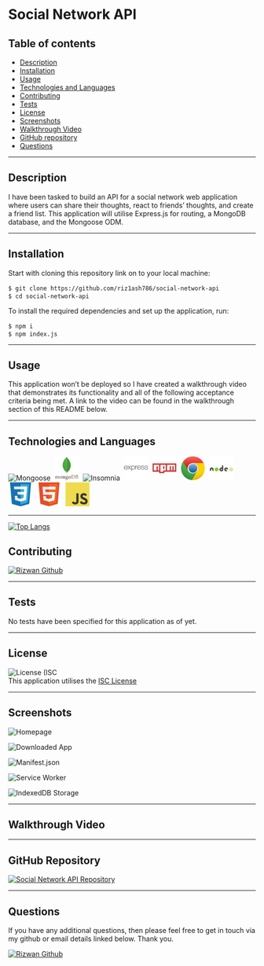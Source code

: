# Social Network API

## Table of contents

- [Description](#description)
- [Installation](#installation)
- [Usage](#usage)
- [Technologies and Languages](#technologies-and-languages)
- [Contributing](#contributing)
- [Tests](#tests)
- [License](#license)
- [Screenshots](#screenshots)
- [Walkthrough Video](#walkthrough-video)
- [GitHub repository](#github-repository)
- [Questions](#questions)

---

## Description

I have been tasked to build an API for a social network web application where users can share their thoughts, react to friends’ thoughts, and create a friend list. This application will utilise Express.js for routing, a MongoDB database, and the Mongoose ODM.

---

## Installation

Start with cloning this repository link on to your local machine:

```
$ git clone https://github.com/riz1ash786/social-network-api
$ cd social-network-api
```

To install the required dependencies and set up the application, run:

```
$ npm i
$ npm index.js
```

---

## Usage

This application won’t be deployed so I have created a walkthrough video that demonstrates its functionality and all of the following acceptance criteria being met. A link to the video can be found in the walkthrough section of this README below.

---

## Technologies and Languages

<div>

<img src="https://camo.githubusercontent.com/7c669e872b214571ae0b5097e8d3db369225a806dc2ce9a436cde3497164310c/687474703a2f2f6d6f6e676f64622d746f6f6c732e636f6d2f696d672f6d6f6e676f6f73652e706e67" title="Mongoose" alt="Mongoose" width="80" height="50"/>&nbsp;
<img src="https://raw.githubusercontent.com/devicons/devicon/master/icons/mongodb/mongodb-original-wordmark.svg" title="MongoDB" alt="MongoDB" width="50" height="50"/>&nbsp;
<img src="https://seeklogo.com/images/I/insomnia-logo-A35E09EB19-seeklogo.com.png" title="Insomnia" alt="Insomnia" width="50" height="50"/>&nbsp;
<img src="https://raw.githubusercontent.com/devicons/devicon/master/icons/express/express-original-wordmark.svg" title="Express" alt="Express" width="50" height="50"/>&nbsp;
<img src="https://raw.githubusercontent.com/devicons/devicon/master/icons/npm/npm-original-wordmark.svg" title="npm" alt="npm" width="50" height="50"/>&nbsp;
<img src="https://raw.githubusercontent.com/devicons/devicon/master/icons/chrome/chrome-original.svg" title="Chrome" alt="Chrome" width="50" height="50"/>&nbsp;
<img src="https://raw.githubusercontent.com/devicons/devicon/master/icons/nodejs/nodejs-original-wordmark.svg" title="NodeJS" alt="NodeJS" width="50" height="50"/>&nbsp;
<img src="https://raw.githubusercontent.com/devicons/devicon/master/icons/css3/css3-original.svg" title="CSS3" alt="CSS" width="50" height="50"/>&nbsp;
<img src="https://raw.githubusercontent.com/devicons/devicon/master/icons/html5/html5-original.svg" title="HTML5" alt="HTML" width="50" height="50"/>&nbsp;
<img src="https://raw.githubusercontent.com/devicons/devicon/master/icons/javascript/javascript-original.svg" title="JavaScript" alt="JavaScript" width="50" height="50"/>&nbsp;

</div>

---

[![Top Langs](https://github-readme-stats.vercel.app/api/top-langs/?username=riz1ash786&layout=compact&theme=vision-friendly-dark)](https://github.com/riz1ash786/github-readme-stats)

## Contributing

<div id="badges">
  <a href="https://github.com/riz1ash786">
    <img src="https://img.shields.io/badge/profile-RIZWAN ASHRAF-blue?style=for-the-badge&logo=GITHUB&logoColor=white" alt="Rizwan Github"/>
  </a>
</div>

---

## Tests

No tests have been specified for this application as of yet.

---

## License

![License (ISC](https://img.shields.io/badge/License-ISC-brightgreen?style=plastic&logo=appveyor.svg) <br />
This application utilises the [ISC License](https://opensource.org/licenses/ISC "License Link")

---

## Screenshots

![Homepage](./client/src/images/application-home.png)

![Downloaded App](./client/src/images/downloaded-web-app.png)

![Manifest.json](./client/src/images/manifest.json-file.png)

![Service Worker](./client/src/images/service-worker.png)

![IndexedDB Storage](./client/src/images/indexeddb-storage.png)

---

## Walkthrough Video

<!-- <div id="badges">
  <a href="https://frozen-plateau-54707.herokuapp.com/">
    <img src="https://img.shields.io/badge/heroku-Text Editor-blue?style=for-the-badge&logo=HEROKU&logoColor=white" alt="Text EditorHeroku Link"/>
  </a>
</div> -->

---

## GitHub Repository

<div id="badges">
  <a href="https://github.com/riz1ash786/social-network-api">
    <img src="https://img.shields.io/badge/Repository-Social Network API-blue?style=for-the-badge&logo=GITHUB&logoColor=white" alt="Social Network API Repository"/>
  </a>
</div>

---

## Questions

If you have any additional questions, then please feel free to get in touch via my github or email details linked below. Thank you.

<div id="badges">
  <a href="mailto:riz1ash786@gmail.com">
    <img src="https://img.shields.io/badge/EMAIL-RIZWAN ASHRAF-blue?style=for-the-badge&logo=&logoColor=white" alt="Rizwan Github"/>
  </a>
</div>
